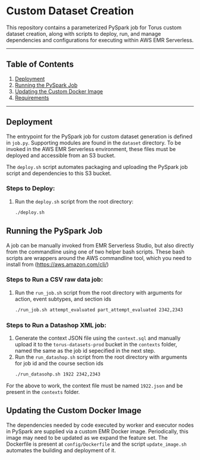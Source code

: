 # Custom Dataset Creation

This repository contains a parameterized PySpark job for Torus custom dataset creation, 
along with scripts to deploy, run, and manage dependencies and configurations 
for executing within AWS EMR Serverless.

---

## Table of Contents
1. [Deployment](#deployment)
2. [Running the PySpark Job](#running-the-pyspark-job)
3. [Updating the Custom Docker Image](#updating-the-custom-docker-image)
4. [Requirements](#requirements)

---

## Deployment

The entrypoint for the PySpark job for custom dataset generation is defined in `job.py`.  Supporting
modules are found in the `dataset` directory.  To be invoked in the AWS EMR Serverless environment,
these files must be deployed and accessible from an S3 bucket. 

The `deploy.sh` script automates packaging and uploading the PySpark job script and dependencies to this S3 bucket.

### Steps to Deploy:
1. Run the `deploy.sh` script from the root directory:
   ```bash
   ./deploy.sh
   ```

## Running the PySpark Job

A job can be manually invoked from EMR Serverless Studio, but also directly from the commandline using
one of two helper bash scripts. These bash scripts are wrappers around the AWS commandline tool, which you
need to install from (https://aws.amazon.com/cli/)

### Steps to Run a CSV raw data job:
1. Run the `run_job.sh` script from the root directory with arguments for action, event subtypes, and section ids
   ```bash
   ./run_job.sh attempt_evaluated part_attempt_evaluated 2342,2343
   ```
### Steps to Run a Datashop XML job:
1. Generate the context JSON file using the `context.sql` and manually upload it to the `torus-datasets-prod` bucket in the `contexts` folder,
named the same as the job id sepecified in the next step.  
2. Run the `run_datashop.sh` script from the root directory with arguments for job id and the course section ids
   ```bash
   ./run_datasohp.sh 1922 2342,2343
   ```

For the above to work, the context file must be named `1922.json` and be present in the `contexts` folder. 


## Updating the Custom Docker Image

The dependencies needed by code executed by worker and executor nodes in PySpark are supplied via a custom EMR Docker image.  Periodically,
this image may need to be updated as we expand the feature set. The
Dockerfile is present at `config/Dockerfile` and the script 
`update_image.sh` automates the building and deployment of it. 

